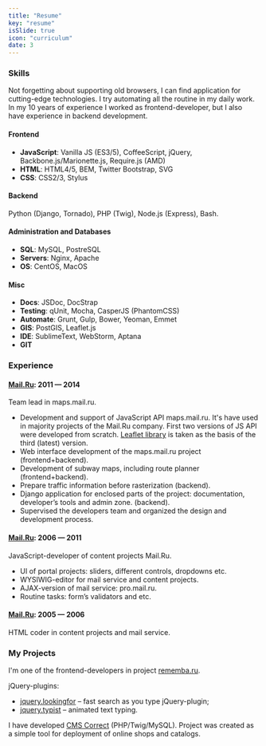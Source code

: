 ```yaml
---
title: "Resume"
key: "resume"
isSlide: true
icon: "curriculum"
date: 3
---
```


### Skills

Not forgetting about supporting old browsers, I can find application for cutting-edge technologies. I try automating all the routine in my daily work. In my 10 years of experience I worked as frontend-developer, but I also have experience in backend development.

#### Frontend

 * __JavaScript__: Vanilla JS (ES3/5), CoffeeScript, jQuery, Backbone.js/Marionette.js, Require.js (AMD)
 * __HTML__: HTML4/5, BEM, Twitter Bootstrap, SVG
 * __CSS__: CSS2/3, Stylus

#### Backend

Python (Django, Tornado), PHP (Twig), Node.js (Express), Bash.

#### Administration and Databases

 * __SQL__: MySQL, PostreSQL
 * __Servers__: Nginx, Apache
 * __OS__: CentOS, MacOS

#### Misc

 * __Docs__: JSDoc, DocStrap
 * __Testing__: qUnit, Mocha, CasperJS (PhantomCSS)
 * __Automate__: Grunt, Gulp, Bower, Yeoman, Emmet
 * __GIS__: PostGIS, Leaflet.js
 * __IDE__: SublimeText, WebStorm, Aptana
 * __GIT__

### Experience

#### [Mail.Ru](//mail.ru/): 2011 — 2014

Team lead in maps.mail.ru.

 * Development and support of JavaScript API maps.mail.ru. It's have used in majority projects of the Mail.Ru company. First two versions of JS API were developed from scratch. [Leaflet library](//leafletjs.com/) is taken as the basis of the third (latest) version.
 * Web interface development of the maps.mail.ru project (frontend+backend).
 * Development of subway maps, including route planner (frontend+backend).
 * Prepare traffic information before rasterization (backend).
 * Django application for enclosed parts of the project: documentation, developer’s tools and admin zone. (backend).
 * Supervised the developers team and organized the design and development process.

 #### [Mail.Ru](//mail.ru/): 2006 — 2011

JavaScript-developer of content projects Mail.Ru.

 * UI of portal projects: sliders, different controls, dropdowns etc.
 * WYSIWIG-editor for mail service and content projects.
 * AJAX-version of mail service: pro.mail.ru.
 * Routine tasks: form’s validators and etc.

 #### [Mail.Ru](//mail.ru/): 2005 — 2006

HTML coder in content projects and mail service.

### My Projects

I'm one of the frontend-developers in project [rememba.ru](//rememba.ru/).

jQuery-plugins:

 * [jquery.lookingfor](//github.com/albburtsev/jquery.lookingfor) – fast search as you type jQuery-plugin;
 * [jquery.typist](//github.com/albburtsev/jquery.typist) – animated text typing.


I have developed [CMS Correct](//cms-correct.ru/) (PHP/Twig/MySQL). Project was created as a simple tool for deployment of online shops and catalogs.
